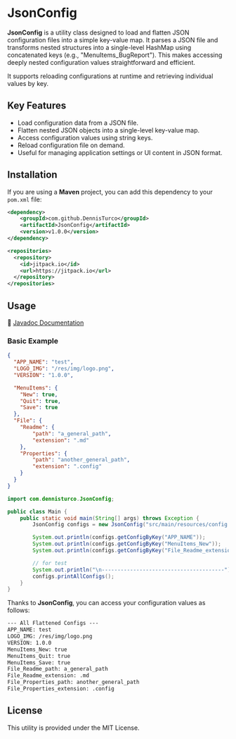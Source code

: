 # JsonConfig

**JsonConfig** is a utility class designed to load and flatten JSON configuration files into a simple key-value map. It parses a JSON file and transforms nested structures into a single-level HashMap using concatenated keys (e.g., "MenuItems_BugReport"). This makes accessing deeply nested configuration values straightforward and efficient.

It supports reloading configurations at runtime and retrieving individual values by key.

## Key Features
- Load configuration data from a JSON file.
- Flatten nested JSON objects into a single-level key-value map.
- Access configuration values using string keys.
- Reload configuration file on demand.
- Useful for managing application settings or UI content in JSON format.

## Installation
If you are using a **Maven** project, you can add this dependency to your `pom.xml` file:
```xml
<dependency>
    <groupId>com.github.DennisTurco</groupId>
    <artifactId>JsonConfig</artifactId>
    <version>v1.0.0</version>
</dependency>
```
```xml
<repositories>
  <repository>
    <id>jitpack.io</id>
    <url>https://jitpack.io</url>
  </repository>
</repositories>
```

## Usage
📘 [Javadoc Documentation](https://dennisturco.github.io/json-config/com/dennisturco/package-summary.html)


### Basic Example

```json
{
  "APP_NAME": "test",
  "LOGO_IMG": "/res/img/logo.png",
  "VERSION": "1.0.0",

  "MenuItems": {
    "New": true,
    "Quit": true,
    "Save": true
  },
  "File": {
    "Readme": {
        "path": "a_general_path",
        "extension": ".md"
    },
    "Properties": {
        "path": "another_general_path",
        "extension": ".config"
    }
  }
}
```

```java
import com.dennisturco.JsonConfig;

public class Main {
    public static void main(String[] args) throws Exception {
        JsonConfig configs = new JsonConfig("src/main/resources/config.json");

        System.out.println(configs.getConfigByKey("APP_NAME"));
        System.out.println(configs.getConfigByKey("MenuItems_New"));
        System.out.println(configs.getConfigByKey("File_Readme_extension"));

        // for test
        System.out.println("\n---------------------------------------");
        configs.printAllConfigs();
    }
}
```
Thanks to **JsonConfig**, you can access your configuration values as follows:
```txt
--- All Flattened Configs ---
APP_NAME: test
LOGO_IMG: /res/img/logo.png
VERSION: 1.0.0
MenuItems_New: true
MenuItems_Quit: true
MenuItems_Save: true
File_Readme_path: a_general_path
File_Readme_extension: .md
File_Properties_path: another_general_path
File_Properties_extension: .config
```

## License

This utility is provided under the MIT License.